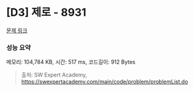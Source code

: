 # [D3] 제로 - 8931 

[문제 링크](https://swexpertacademy.com/main/code/problem/problemDetail.do?contestProbId=AW5jBWLq7jwDFATQ) 

### 성능 요약

메모리: 104,784 KB, 시간: 517 ms, 코드길이: 912 Bytes



> 출처: SW Expert Academy, https://swexpertacademy.com/main/code/problem/problemList.do